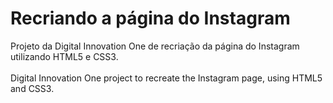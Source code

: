 # Recriando a página do Instagram
Projeto da Digital Innovation One de recriação da página do Instagram utilizando HTML5 e CSS3.
<br>
<br>
Digital Innovation One project to recreate the Instagram page, using HTML5 and CSS3. 

